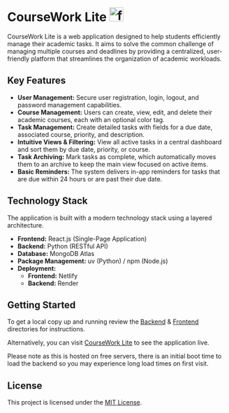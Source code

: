 # CourseWork Lite <img width="32" height="32" alt="favicon-32x32" src="https://github.com/user-attachments/assets/814e28cf-d9b9-4a88-8571-ee3a2bd96cae" />


CourseWork Lite is a web application designed to help students efficiently manage their academic tasks. It aims to solve the common challenge of managing multiple courses and deadlines by providing a centralized, user-friendly platform that streamlines the organization of academic workloads.

## Key Features

  * **User Management:** Secure user registration, login, logout, and password management capabilities.
  * **Course Management:** Users can create, view, edit, and delete their academic courses, each with an optional color tag.
  * **Task Management:** Create detailed tasks with fields for a due date, associated course, priority, and description.
  * **Intuitive Views & Filtering:** View all active tasks in a central dashboard and sort them by due date, priority, or course.
  * **Task Archiving:** Mark tasks as complete, which automatically moves them to an archive to keep the main view focused on active items.
  * **Basic Reminders:** The system delivers in-app reminders for tasks that are due within 24 hours or are past their due date.

## Technology Stack

The application is built with a modern technology stack using a layered architecture.

  * **Frontend:** React.js (Single-Page Application)
  * **Backend:** Python (RESTful API)
  * **Database:** MongoDB Atlas
  * **Package Management:** uv (Python) / npm (Node.js)
  * **Deployment:**
      * **Frontend:** Netlify
      * **Backend:** Render

## Getting Started

To get a local copy up and running review the [Backend](https://github.com/Kolkeann/CourseWork-Lite/tree/main/backend) & [Frontend](https://github.com/Kolkenn/CourseWork-Lite/tree/main/frontend) directories for instructions.

Alternatively, you can visit [CourseWork Lite](https://courseworklite.netlify.app) to see the application live.

Please note as this is hosted on free servers, there is an initial boot time to load the backend so you may experience long load times on first visit.

## License

This project is licensed under the [MIT License](LICENSE).
